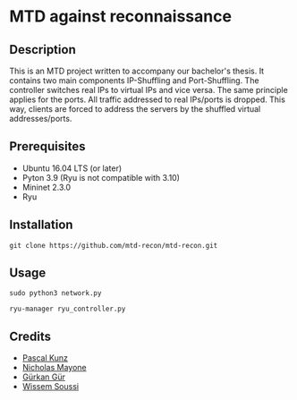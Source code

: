 # MTD against reconnaissance

## Description
This is an MTD project written to accompany our bachelor's thesis. It contains two main components IP-Shuffling and Port-Shuffling. The controller switches real IPs to virtual IPs and vice versa. The same principle applies for the ports. All traffic addressed to real IPs/ports is dropped. This way, clients are forced to address the servers by the shuffled virtual addresses/ports.

## Prerequisites
* Ubuntu 16.04 LTS (or later)
* Pyton 3.9 (Ryu is not compatible with 3.10)
* Mininet 2.3.0
* Ryu 

## Installation
```Clone the repo
git clone https://github.com/mtd-recon/mtd-recon.git
```

## Usage
```
sudo python3 network.py
```
```
ryu-manager ryu_controller.py
```

## Credits
* [Pascal Kunz](https://github.com/afk-proficoder)
* [Nicholas Mayone](https://github.com/nmayone)
* [Gürkan Gür](https://github.com/gurgurka)
* [Wissem Soussi](https://github.com/wsoussi)


